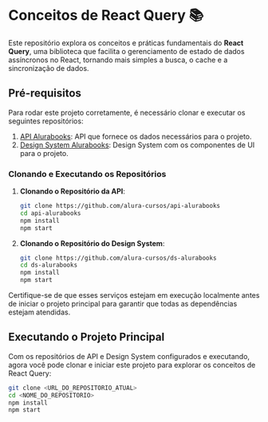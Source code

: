 # Conceitos de React Query 📚

Este repositório explora os conceitos e práticas fundamentais do **React Query**, uma biblioteca que facilita o gerenciamento de estado de dados assíncronos no React, tornando mais simples a busca, o cache e a sincronização de dados.

## Pré-requisitos

Para rodar este projeto corretamente, é necessário clonar e executar os seguintes repositórios:

1. [API Alurabooks](https://github.com/alura-cursos/api-alurabooks): API que fornece os dados necessários para o projeto.
2. [Design System Alurabooks](https://github.com/alura-cursos/ds-alurabooks): Design System com os componentes de UI para o projeto.

### Clonando e Executando os Repositórios

1. **Clonando o Repositório da API**:
    ```bash
    git clone https://github.com/alura-cursos/api-alurabooks
    cd api-alurabooks
    npm install
    npm start
    ```

2. **Clonando o Repositório do Design System**:
    ```bash
    git clone https://github.com/alura-cursos/ds-alurabooks
    cd ds-alurabooks
    npm install
    npm start
    ```

Certifique-se de que esses serviços estejam em execução localmente antes de iniciar o projeto principal para garantir que todas as dependências estejam atendidas.

## Executando o Projeto Principal

Com os repositórios de API e Design System configurados e executando, agora você pode clonar e iniciar este projeto para explorar os conceitos de React Query:

```bash
git clone <URL_DO_REPOSITORIO_ATUAL>
cd <NOME_DO_REPOSITORIO>
npm install
npm start
